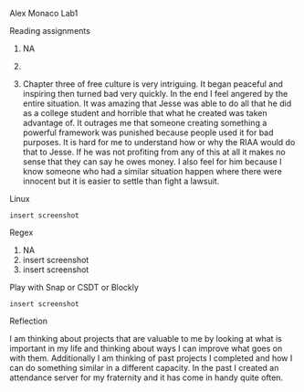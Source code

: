 Alex Monaco
Lab1

Reading assignments
	
1. NA

2. 

3. Chapter three of free culture is very intriguing. It began peaceful and inspiring then turned bad very quickly. In the end I feel angered by the entire situation. It was amazing that Jesse was able to do all that he did as a college student and horrible that what he created was taken advantage of. It outrages me that someone creating something a powerful framework was punished because people used it for bad purposes. It is hard for me to understand how or why the RIAA would do that to Jesse. If he was not profiting from any of this at all it makes no sense that they can say he owes money. I also feel for him because I know someone who had a similar situation happen where there were innocent but it is easier to settle than fight a lawsuit.

Linux

	insert screenshot

Regex
1. NA
2. insert screenshot
3. insert screenshot

Play with Snap or CSDT or Blockly

	insert screenshot

Reflection

I am thinking about projects that are valuable to me by looking at what is important in my life and thinking about ways I can improve what goes on with them. Additionally I am thinking of past projects I completed and how I can do something similar in a different capacity. In the past I created an attendance server for my fraternity and it has come in handy quite often. 

